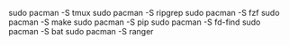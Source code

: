 sudo pacman -S tmux
sudo pacman -S ripgrep
sudo pacman -S fzf
sudo pacman -S make
sudo pacman -S pip
sudo pacman -S fd-find
sudo pacman -S bat
sudo pacman -S ranger



